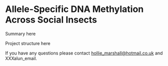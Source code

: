 # Allele-Specific DNA Methylation Across Social Insects

Summary here

Project structure here

If you have any questions please contact hollie_marshall@hotmail.co.uk and XXXalun_email.